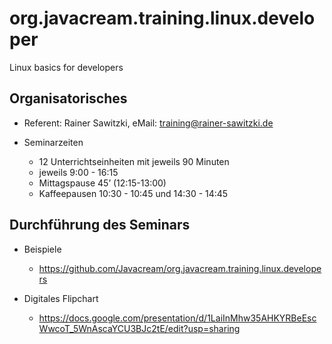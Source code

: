 # org.javacream.training.linux.developer
Linux basics for developers

## Organisatorisches

* Referent: Rainer Sawitzki, eMail: training@rainer-sawitzki.de

* Seminarzeiten
  * 12 Unterrichtseinheiten mit jeweils 90 Minuten
  * jeweils 9:00 - 16:15
  * Mittagspause 45’ (12:15-13:00)
  * Kaffeepausen 10:30 - 10:45 und 14:30 - 14:45


## Durchführung des Seminars

* Beispiele
  * https://github.com/Javacream/org.javacream.training.linux.developers

* Digitales Flipchart
  * https://docs.google.com/presentation/d/1LaiInMhw35AHKYRBeEscWwcoT_5WnAscaYCU3BJc2tE/edit?usp=sharing
